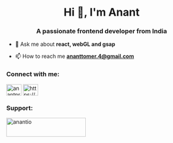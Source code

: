 <h1 align="center">Hi 👋, I'm Anant</h1>
<h3 align="center">A passionate frontend developer from India</h3>

- 💬 Ask me about **react, webGL and gsap**

- 📫 How to reach me **ananttomer.4@gmail.com**

<h3 align="left">Connect with me:</h3>
<p align="left">
<a href="https://twitter.com/anantpratap" target="blank"><img align="center" src="https://raw.githubusercontent.com/rahuldkjain/github-profile-readme-generator/master/src/images/icons/Social/twitter.svg" alt="anantpratap" height="30" width="40" /></a>
<a href="https://linkedin.com/in/https://www.linkedin.com/in/anant-pratap-singh/" target="blank"><img align="center" src="https://raw.githubusercontent.com/rahuldkjain/github-profile-readme-generator/master/src/images/icons/Social/linked-in-alt.svg" alt="https://www.linkedin.com/in/anant-pratap-singh/" height="30" width="40" /></a>
</p>

<h3 align="left">Support:</h3>
<p><a href="https://www.buymeacoffee.com/anantio"> <img align="left" src="https://cdn.buymeacoffee.com/buttons/v2/default-yellow.png" height="50" width="210" alt="anantio" /></a></p><br><br>

